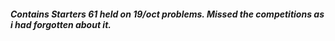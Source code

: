 ##### Contains Starters 61 held on 19/oct problems. Missed the competitions as i had forgotten about it.
